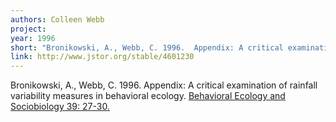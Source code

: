 ```yaml
---
authors: Colleen Webb
project:
year: 1996
short: "Bronikowski, A., Webb, C. 1996.  Appendix: A critical examination of rainfall variability measures in behavioral ecology. Behavioral Ecology and Sociobiology 39: 27-30."
link: http://www.jstor.org/stable/4601230
---
```


Bronikowski, A., Webb, C. 1996. Appendix: A critical examination of rainfall variability measures in behavioral ecology. [Behavioral Ecology and Sociobiology 39: 27-30.](http://www.jstor.org/stable/4601230)

<!--
archived project: traits
-->
